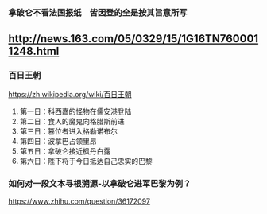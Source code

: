 ### 拿破仑不看法国报纸　皆因登的全是按其旨意所写
http://news.163.com/05/0329/15/1G16TN7600011248.html
---
### 百日王朝
https://zh.wikipedia.org/wiki/百日王朝
01. 第一日：科西嘉的怪物在儒安港登陆
02. 第二日：食人的魔鬼向格腊斯前进
03. 第三日：篡位者进入格勒诺布尔
04. 第四日：波拿巴占领里昂
05. 第五日：拿破仑接近枫丹白露
06. 第六日：陛下将于今日抵达自己忠实的巴黎
### 如何对一段文本寻根溯源-以拿破仑进军巴黎为例？
https://www.zhihu.com/question/36172097